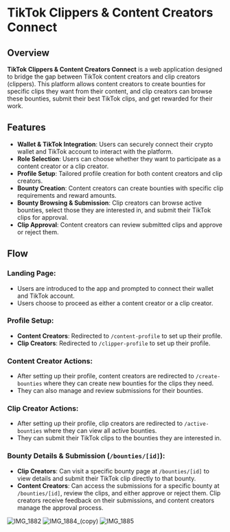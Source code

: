 # TikTok Clippers & Content Creators Connect

## Overview
**TikTok Clippers & Content Creators Connect** is a web application designed to bridge the gap between TikTok content creators and clip creators (clippers). This platform allows content creators to create bounties for specific clips they want from their content, and clip creators can browse these bounties, submit their best TikTok clips, and get rewarded for their work.

## Features
- **Wallet & TikTok Integration**: Users can securely connect their crypto wallet and TikTok account to interact with the platform.
- **Role Selection**: Users can choose whether they want to participate as a content creator or a clip creator.
- **Profile Setup**: Tailored profile creation for both content creators and clip creators.
- **Bounty Creation**: Content creators can create bounties with specific clip requirements and reward amounts.
- **Bounty Browsing & Submission**: Clip creators can browse active bounties, select those they are interested in, and submit their TikTok clips for approval.
- **Clip Approval**: Content creators can review submitted clips and approve or reject them.

## Flow

### Landing Page:
- Users are introduced to the app and prompted to connect their wallet and TikTok account.
- Users choose to proceed as either a content creator or a clip creator.

### Profile Setup:
- **Content Creators**: Redirected to `/content-profile` to set up their profile.
- **Clip Creators**: Redirected to `/clipper-profile` to set up their profile.

### Content Creator Actions:
- After setting up their profile, content creators are redirected to `/create-bounties` where they can create new bounties for the clips they need.
- They can also manage and review submissions for their bounties.

### Clip Creator Actions:
- After setting up their profile, clip creators are redirected to `/active-bounties` where they can view all active bounties.
- They can submit their TikTok clips to the bounties they are interested in.


### Bounty Details & Submission (`/bounties/[id]`):
- **Clip Creators**: Can visit a specific bounty page at `/bounties/[id]` to view details and submit their TikTok clip directly to that bounty.
- **Content Creators**: Can access the submissions for a specific bounty at `/bounties/[id]`, review the clips, and either approve or reject them.
Clip creators receive feedback on their submissions, and content creators manage the approval process.

![IMG_1882](https://github.com/user-attachments/assets/ecbfbce5-35ef-46c3-a583-a1c35fd5ee45)
![IMG_1884_(copy)](https://github.com/user-attachments/assets/40f19e11-6d00-46d0-a5ea-bcfed4481001)
![IMG_1885](https://github.com/user-attachments/assets/745a1697-8c85-4835-8507-f8631ebbb38a)
